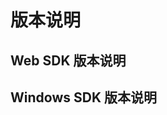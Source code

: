 # 版本说明

<!-- tab1:start -->

## Web SDK 版本说明



<!-- tab1:end -->


<!-- tab2:start -->

## Windows SDK 版本说明



<!-- tab2:end -->
